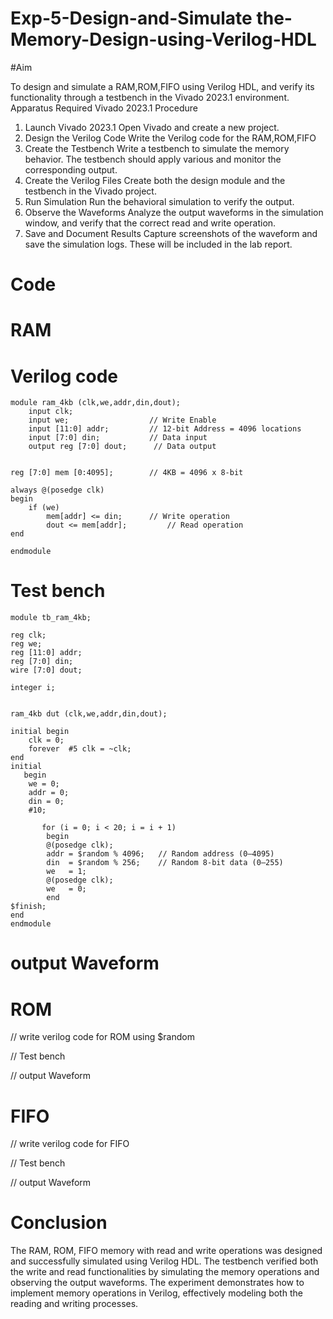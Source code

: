 # Exp-5-Design-and-Simulate the-Memory-Design-using-Verilog-HDL

#Aim

To design and simulate a RAM,ROM,FIFO using Verilog HDL, and verify its functionality through a testbench in the Vivado 2023.1 environment.
Apparatus Required
Vivado 2023.1
Procedure
1. Launch Vivado 2023.1
Open Vivado and create a new project.
2. Design the Verilog Code
Write the Verilog code for the RAM,ROM,FIFO
3. Create the Testbench
Write a testbench to simulate the memory behavior. The testbench should apply various and monitor the corresponding output.
4. Create the Verilog Files
Create both the design module and the testbench in the Vivado project.
5. Run Simulation
Run the behavioral simulation to verify the output.
6. Observe the Waveforms
Analyze the output waveforms in the simulation window, and verify that the correct read and write operation.
7. Save and Document Results
Capture screenshots of the waveform and save the simulation logs. These will be included in the lab report.

# Code
# RAM
# Verilog code
```
module ram_4kb (clk,we,addr,din,dout);
    input clk;
    input we;                  // Write Enable
    input [11:0] addr;         // 12-bit Address = 4096 locations
    input [7:0] din;           // Data input
    output reg [7:0] dout;      // Data output


reg [7:0] mem [0:4095];        // 4KB = 4096 x 8-bit

always @(posedge clk) 
begin
    if (we)
        mem[addr] <= din;      // Write operation
        dout <= mem[addr];         // Read operation
end

endmodule
```
# Test bench
```
module tb_ram_4kb;

reg clk;
reg we;
reg [11:0] addr;
reg [7:0] din;
wire [7:0] dout;

integer i;


ram_4kb dut (clk,we,addr,din,dout);

initial begin
    clk = 0;
    forever  #5 clk = ~clk;
end
initial 
   begin
    we = 0;
    addr = 0;
    din = 0;
    #10;

       for (i = 0; i < 20; i = i + 1) 
        begin
        @(posedge clk);
        addr = $random % 4096;   // Random address (0–4095)
        din  = $random % 256;    // Random 8-bit data (0–255)
        we   = 1;
        @(posedge clk);
        we   = 0;
        end
$finish;
end
endmodule
```

# output Waveform



# ROM
 // write verilog code for ROM using $random
 
 // Test bench

// output Waveform

 # FIFO
 // write verilog code for FIFO
 
 // Test bench

// output Waveform



# Conclusion
The RAM, ROM, FIFO memory with read and write operations was designed and successfully simulated using Verilog HDL. The testbench verified both the write and read functionalities by simulating the memory operations and observing the output waveforms. The experiment demonstrates how to implement memory operations in Verilog, effectively modeling both the reading and writing processes.
 
 

